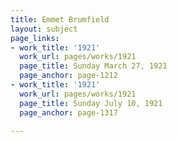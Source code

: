 ```yaml
---
title: Emmet Brumfield
layout: subject
page_links:
- work_title: '1921'
  work_url: pages/works/1921
  page_title: Sunday March 27, 1921
  page_anchor: page-1212
- work_title: '1921'
  work_url: pages/works/1921
  page_title: Sunday July 10, 1921
  page_anchor: page-1317

---
```

